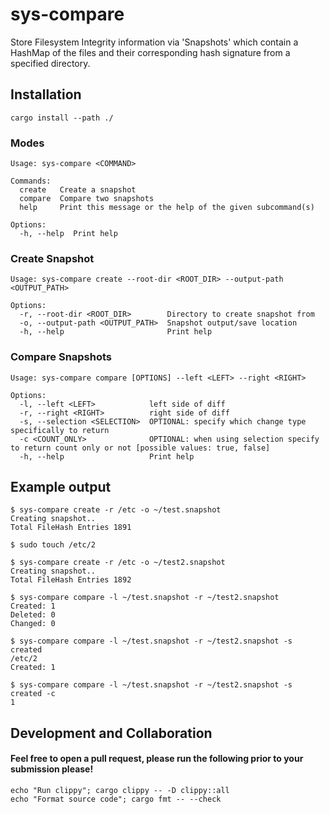 # sys-compare
Store Filesystem Integrity information via 'Snapshots' which contain a HashMap of the files and their corresponding hash signature from a specified directory.

## Installation
```shell
cargo install --path ./
```

### Modes
```shell
Usage: sys-compare <COMMAND>

Commands:
  create   Create a snapshot
  compare  Compare two snapshots
  help     Print this message or the help of the given subcommand(s)

Options:
  -h, --help  Print help
```

### Create Snapshot
```shell
Usage: sys-compare create --root-dir <ROOT_DIR> --output-path <OUTPUT_PATH>

Options:
  -r, --root-dir <ROOT_DIR>        Directory to create snapshot from
  -o, --output-path <OUTPUT_PATH>  Snapshot output/save location
  -h, --help                       Print help
```

### Compare Snapshots
```shell
Usage: sys-compare compare [OPTIONS] --left <LEFT> --right <RIGHT>

Options:
  -l, --left <LEFT>            left side of diff
  -r, --right <RIGHT>          right side of diff
  -s, --selection <SELECTION>  OPTIONAL: specify which change type specifically to return
  -c <COUNT_ONLY>              OPTIONAL: when using selection specify to return count only or not [possible values: true, false]
  -h, --help                   Print help
```

## Example output
```shell
$ sys-compare create -r /etc -o ~/test.snapshot
Creating snapshot..
Total FileHash Entries 1891

$ sudo touch /etc/2

$ sys-compare create -r /etc -o ~/test2.snapshot
Creating snapshot..
Total FileHash Entries 1892

$ sys-compare compare -l ~/test.snapshot -r ~/test2.snapshot
Created: 1
Deleted: 0
Changed: 0

$ sys-compare compare -l ~/test.snapshot -r ~/test2.snapshot -s created
/etc/2
Created: 1

$ sys-compare compare -l ~/test.snapshot -r ~/test2.snapshot -s created -c
1
```

## Development and Collaboration
#### Feel free to open a pull request, please run the following prior to your submission please!
    echo "Run clippy"; cargo clippy -- -D clippy::all
    echo "Format source code"; cargo fmt -- --check
